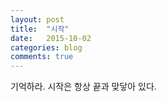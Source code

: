 ```yaml
---
layout: post
title:  "시작"
date:   2015-10-02
categories: blog
comments: true
---
```


기억하라.
시작은 항상 끝과 맞닿아 있다.
